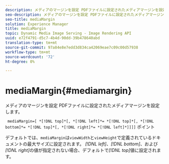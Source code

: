 ```yaml
---
description: メディアのマージンを設定 PDFファイルに設定されたメディアマージンを設定します。
seo-description: メディアのマージンを設定 PDFファイルに設定されたメディアマージンを設定します。
seo-title: mediaMargin
solution: Experience Manager
title: mediaMargin
topic: Dynamic Media Image Serving - Image Rendering API
uuid: e72f4791-d5c7-4b4d-90dd-39b478640abd
translation-type: tm+mt
source-git-commit: 97a84e8e7edd3d834ca42069eae7c09c00d57938
workflow-type: tm+mt
source-wordcount: '72'
ht-degree: 0%

---
```



# mediaMargin{#mediamargin}

メディアのマージンを設定 PDFファイルに設定されたメディアマージンを設定します。

` mediaMargin=[ *[!DNL top]*[, *[!DNL left]*= *[!DNL top]*[, *[!DNL bottom]*= *[!DNL top]*[, *[!DNL right]*= *[!DNL left]*]]]]` ポイント

デフォルトでは、`mediaMargin`は`viewWidth`と`viewHeight`で定義されているドキュメントの最大サイズに設定されます。 *[!DNL left]*、*[!DNL bottom]*、および&#x200B;*[!DNL right]*&#x200B;の値が指定されない場合、デフォルトで&#x200B;*[!DNL top]*&#x200B;値に設定されます。
